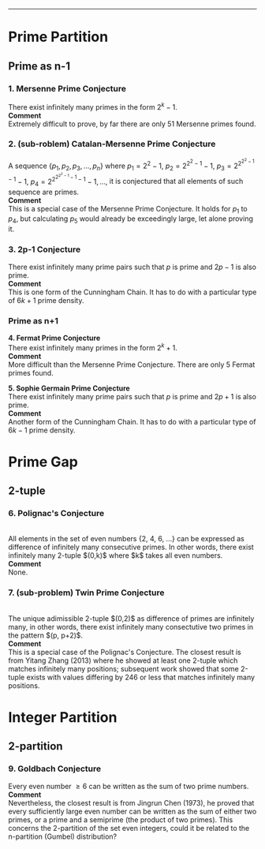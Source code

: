 ***
# Prime Partition
## Prime as n-1
### 1. Mersenne Prime Conjecture
There exist infinitely many primes in the form $2^k-1$.
<br/>
<strong> Comment </strong>
<br/>
Extremely difficult to prove, by far there are only 51 Mersenne primes found.

### 2. (sub-roblem) Catalan-Mersenne Prime Conjecture
A sequence $\lbrace p_1, p_2, p_3, ..., p_n \rbrace$ where
$p_1=2^2-1,$
$p_2=2^{2^2-1}-1,$ 
$p_3=2^{2^{2^2-1}-1}-1,$
$p_4=2^{2^{2^{2^2-1}-1}-1}-1,...,$
it is conjectured that all elements of such sequence are primes.
<br/>
<strong> Comment </strong>
<br/>
This is a special case of the Mersenne Prime Conjecture. It holds for $p_1$ to $p_4$, but calculating $p_5$ would already be exceedingly large, let alone proving it.

###  3. 2p-1 Conjecture
There exist infinitely many prime pairs such that $p$ is prime and $2p-1$ is also prime.
<br/>
<strong> Comment </strong>
<br/>
This is one form of the Cunningham Chain. It has to do with a particular type of $6k+1$ prime density.

### Prime as n+1
<strong> 4. Fermat Prime Conjecture </strong>
<br/>
There exist infinitely many primes in the form $2^k+1$.
<br/>
<strong> Comment </strong>
<br/>
More difficult than the Mersenne Prime Conjecture. There are only 5 Fermat primes found.
<p/>

<strong> 5. Sophie Germain Prime Conjecture </strong>
<br>
There exist infinitely many prime pairs such that $p$ is prime and $2p+1$ is also prime.
<br/>
<strong> Comment </strong>
<br/>
Another form of the Cunningham Chain. It has to do with a particular type of $6k-1$ prime density.

# Prime Gap
## 2-tuple
### 6. Polignac's Conjecture
<br/>
All elements in the set of even numbers {2, 4, 6, ...} can be expressed as difference of infinitely many consecutive primes. In other words, there exist infinitely many 2-tuple $(0,k)$ where $k$ takes all even numbers.
<br/>
<strong> Comment </strong>
<br/>
None.  
<p/>
  
### 7. (sub-problem) Twin Prime Conjecture </strong>
<br/>
The unique adimissible 2-tuple $(0,2)$ as difference of primes are infinitely many, in other words, there exist infinitely many consectutive two primes in the pattern $(p, p+2)$. 
<br/>
<strong> Comment </strong>
<br/>
This is a special case of the Polignac's Conjecture. The closest result is from Yitang Zhang (2013) where he showed at least one 2-tuple which matches infinitely many positions; subsequent work showed that some 2-tuple exists with values differing by 246 or less that matches infinitely many positions.
<p/>

# Integer Partition
## 2-partition
### 9. Goldbach Conjecture
Every even number $\geq{6}$ can be written as the sum of two prime numbers.
<br/>
<strong>Comment</strong>
<br/>
Nevertheless, the closest result is from Jingrun Chen (1973), he proved that every sufficiently large even number can be written as the sum of either two primes, or a prime and a semiprime (the product of two primes).
This concerns the 2-partition of the set even integers, could it be related to the n-partition (Gumbel) distribution?


<p/>
<html lang="en">
<head>
<meta http-equiv="content-type" content="text/html; charset=utf-8">
<script type="text/javascript" charset="utf-8" src="
https://cdn.mathjax.org/mathjax/latest/MathJax.js?config=TeX-AMS-MML_HTMLorMML,
https://vincenttam.github.io/javascripts/MathJaxLocal.js"></script>
</head>

